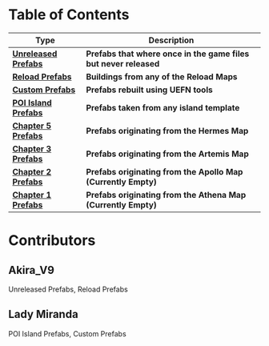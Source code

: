 # Table of Contents

| Type | Description |
|-----------------------------------------|-----------------|
|**[Unreleased Prefabs](Page_Unreleased_Prefabs.md)**<br>|**Prefabs that where once in the game files but never released**|
|**[Reload Prefabs](/Page_Reload_Prefabs.md)**<br>|**Buildings from any of the Reload Maps**|
|**[Custom Prefabs](/Page_Custom_Prefabs.md)**<br>|**Prefabs rebuilt using UEFN tools**|
|**[POI Island Prefabs](/Page_POI_Island_Prefabs%20.md)**<br>|**Prefabs taken from any island template**|
|**[Chapter 5 Prefabs](Page_Chapter_5.md)**<br>|**Prefabs originating from the Hermes Map**|
|**[Chapter 3 Prefabs](Page_Chapter_3.md)**<br>|**Prefabs originating from the Artemis Map**|
|**[Chapter 2 Prefabs](SpawnerTexts/Prefab_Reload_DustyDocks_WarehouseA.txt)**<br>|**Prefabs originating from the Apollo Map**<br>**(Currently Empty)**|
|**[Chapter 1 Prefabs](SpawnerTexts/Prefab_Reload_DustyDocks_WarehouseA.txt)**<br>|**Prefabs originating from the Athena Map**<br>**(Currently Empty)**|

# Contributors

## Akira_V9
Unreleased Prefabs, Reload Prefabs
## Lady Miranda
POI Island Prefabs, Custom Prefabs